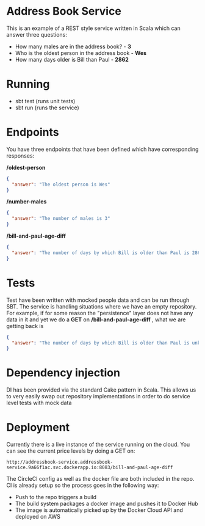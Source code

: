 # Address Book Service

This is an example of a REST style service written in Scala which can answer three questions:

- How many males are in the address book? - __3__
- Who is the oldest person in the address book - __Wes__
- How many days older is Bill than Paul - __2862__

# Running
- sbt test (runs unit tests)
- sbt run (runs the service)

# Endpoints
You have three endpoints that have been defined which have corresponding responses:

__/oldest-person__

```json
{
  "answer": "The oldest person is Wes"
}
```


__/number-males__

```json
{
  "answer": "The number of males is 3"
}
```

__/bill-and-paul-age-diff__

```json
{
  "answer": "The number of days by which Bill is older than Paul is 2862"
}
```

# Tests
Test have been written with mocked people data and can be run through SBT. The service is handling situations where we have an empty repository. For example, if for some reason the "persistence" layer does not have any data in it and yet we do a __GET__ on __/bill-and-paul-age-diff__ , what we are getting back is

```json
{
  "answer": "The number of days by which Bill is older than Paul is unknown amount of days as one of them is not in the address book"
}
```


# Dependency injection
DI has been provided via the standard Cake pattern in Scala. This allows us to very easily swap out repository implementations in order to do service level tests with mock data

# Deployment
Currently there is a live instance of the service running on the cloud. You can see the current price levels by doing a GET on:
```curl
http://addressbook-service.addressbook-service.9a66f1ac.svc.dockerapp.io:8083/bill-and-paul-age-diff
```
The CircleCI config as well as the docker file are both included in the repo. CI is already setup so the process goes in the following way:

* Push to the repo triggers a build
* The build system packages a docker image and pushes it to Docker Hub
* The image is automatically picked up by the Docker Cloud API and deployed on AWS